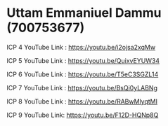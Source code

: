 # Uttam Emmaniuel Dammu (700753677)

ICP 4 YouTube Link : https://youtu.be/i2ojsa2xqMw 

ICP 5 YouTube Link : https://youtu.be/QuixvEYUW34

ICP 6 YouTube Link : https://youtu.be/T5eC3SGZL14 

ICP 7 YouTube Link : https://youtu.be/BsQi0yLABNg

ICP 8 YouTube Link : https://youtu.be/RABwMlyqtMI

ICP 9 YouTube Link: https://youtu.be/F12D-HQNp8Q 
